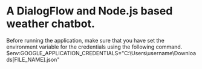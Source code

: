 # A DialogFlow and Node.js based weather chatbot.

Before running the application, make sure that you have set the environment variable for the credentials using the following command.
  $env:GOOGLE_APPLICATION_CREDENTIALS="C:\Users\username\Downloads\[FILE_NAME].json"
